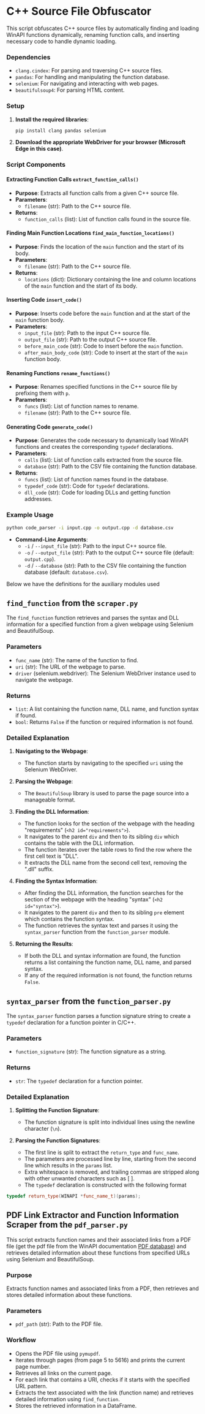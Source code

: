 # C++ Source File Obfuscator

This script obfuscates C++ source files by automatically finding and loading WinAPI functions dynamically, renaming function calls, and inserting necessary code to handle dynamic loading.

### Dependencies

- `clang.cindex`: For parsing and traversing C++ source files.
- `pandas`: For handling and manipulating the function database.
- `selenium`: For navigating and interacting with web pages.
- `beautifulsoup4`: For parsing HTML content.

### Setup

1. **Install the required libraries**:
    ```bash
    pip install clang pandas selenium
    ```

2. **Download the appropriate WebDriver for your browser (Microsoft Edge in this case)**.

### Script Components

#### Extracting Function Calls `extract_function_calls()`

- **Purpose**: Extracts all function calls from a given C++ source file.
- **Parameters**: 
  - `filename` (str): Path to the C++ source file.
- **Returns**: 
  - `function_calls` (list): List of function calls found in the source file.

#### Finding Main Function Locations `find_main_function_locations()`

- **Purpose**: Finds the location of the `main` function and the start of its body.
- **Parameters**: 
  - `filename` (str): Path to the C++ source file.
- **Returns**: 
  - `locations` (dict): Dictionary containing the line and column locations of the `main` function and the start of its body.

#### Inserting Code `insert_code()`

- **Purpose**: Inserts code before the `main` function and at the start of the `main` function body.
- **Parameters**:
  - `input_file` (str): Path to the input C++ source file.
  - `output_file` (str): Path to the output C++ source file.
  - `before_main_code` (str): Code to insert before the `main` function.
  - `after_main_body_code` (str): Code to insert at the start of the `main` function body.

#### Renaming Functions `rename_functions()`

- **Purpose**: Renames specified functions in the C++ source file by prefixing them with `p`.
- **Parameters**:
  - `funcs` (list): List of function names to rename.
  - `filename` (str): Path to the C++ source file.

#### Generating Code `generate_code()`

- **Purpose**: Generates the code necessary to dynamically load WinAPI functions and creates the corresponding `typedef` declarations.
- **Parameters**:
  - `calls` (list): List of function calls extracted from the source file.
  - `database` (str): Path to the CSV file containing the function database.
- **Returns**:
  - `funcs` (list): List of function names found in the database.
  - `typedef_code` (str): Code for `typedef` declarations.
  - `dll_code` (str): Code for loading DLLs and getting function addresses.

### Example Usage

```bash
python code_parser -i input.cpp -o output.cpp -d database.csv
```
- **Command-Line Arguments**:
  - `-i` / `--input_file` (str): Path to the input C++ source file.
  - `-o` / `--output_file` (str): Path to the output C++ source file (default: `output.cpp`).
  - `-d` / `--database` (str): Path to the CSV file containing the function database (default: `database.csv`).

Below we have the definitions for the auxiliary modules used

## `find_function` from the `scraper.py`

The `find_function` function retrieves and parses the syntax and DLL information for a specified function from a given webpage using Selenium and BeautifulSoup.

### Parameters

- `func_name` (str): The name of the function to find.
- `uri` (str): The URL of the webpage to parse.
- `driver` (selenium.webdriver): The Selenium WebDriver instance used to navigate the webpage.

### Returns

- `list`: A list containing the function name, DLL name, and function syntax if found.
- `bool`: Returns `False` if the function or required information is not found.

### Detailed Explanation

1. **Navigating to the Webpage**:
    - The function starts by navigating to the specified `uri` using the Selenium WebDriver.

2. **Parsing the Webpage**:
    - The `BeautifulSoup` library is used to parse the page source into a manageable format.

3. **Finding the DLL Information**:
    - The function looks for the section of the webpage with the heading "requirements" (`<h2 id="requirements">`).
    - It navigates to the parent `div` and then to its sibling `div` which contains the table with the DLL information.
    - The function iterates over the table rows to find the row where the first cell text is "DLL".
    - It extracts the DLL name from the second cell text, removing the ".dll" suffix.

4. **Finding the Syntax Information**:
    - After finding the DLL information, the function searches for the section of the webpage with the heading "syntax" (`<h2 id="syntax">`).
    - It navigates to the parent `div` and then to its sibling `pre` element which contains the function syntax.
    - The function retrieves the syntax text and parses it using the `syntax_parser` function from the `function_parser` module.

5. **Returning the Results**:
    - If both the DLL and syntax information are found, the function returns a list containing the function name, DLL name, and parsed syntax.
    - If any of the required information is not found, the function returns `False`.


## `syntax_parser` from the `function_parser.py`

The `syntax_parser` function parses a function signature string to create a `typedef` declaration for a function pointer in C/C++.

### Parameters

- `function_signature` (str): The function signature as a string.

### Returns

- `str`: The `typedef` declaration for a function pointer.

### Detailed Explanation

1. **Splitting the Function Signature**:
    - The function signature is split into individual lines using the newline character (`\n`).


2. **Parsing the Function Signatures**:
    - The first line is split to extract the `return_type` and `func_name`.
    - The parameters are processed line by line, starting from the second line which results in the `params` list.
    - Extra whitespace is removed, and trailing commas are stripped along with other unwanted characters such as [ ].
    - The `typedef` declaration is constructed with the following format 
```cpp
typedef return_type(WINAPI *func_name_t)(params);
```


## PDF Link Extractor and Function Information Scraper from the `pdf_parser.py`

This script extracts function names and their associated links from a PDF file (get the pdf file from the WinAPI documentation [PDF database](https://learn.microsoft.com/pdf?url=https%3A%2F%2Flearn.microsoft.com%2Fen-us%2Fwindows%2Fwin32%2Fapiindex%2Ftoc.json)) and retrieves detailed information about these functions from specified URLs using Selenium and BeautifulSoup.

### Purpose
 Extracts function names and associated links from a PDF, then retrieves and stores detailed information about these functions.
### Parameters
  - `pdf_path` (str): Path to the PDF file.
### Workflow
  - Opens the PDF file using `pymupdf`.
  - Iterates through pages (from page 5 to 5616) and prints the current page number.
  - Retrieves all links on the current page.
  - For each link that contains a URI, checks if it starts with the specified URL pattern.
  - Extracts the text associated with the link (function name) and retrieves detailed information using `find_function`.
  - Stores the retrieved information in a DataFrame.





